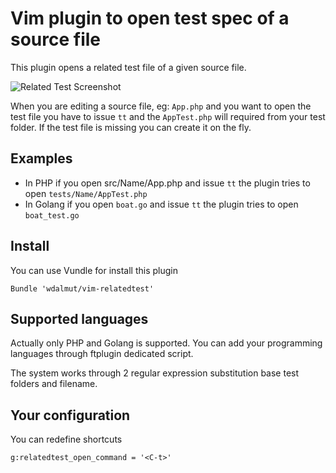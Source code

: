# Vim plugin to open test spec of a source file

This plugin opens a related test file of a given source file.

![Related Test Screenshot](http://example.walterdalmut.com/relatedtest.gif)

When you are editing a source file, eg: `App.php` and you want to open the test file
you have to issue `tt` and the `AppTest.php` will required from your test folder.
If the test file is missing you can create it on the fly.

## Examples

- In PHP if you open src/Name/App.php and issue `tt` the plugin tries to open `tests/Name/AppTest.php`
- In Golang if you open `boat.go` and issue `tt` the plugin tries to open `boat_test.go`

## Install

You can use Vundle for install this plugin

```
Bundle 'wdalmut/vim-relatedtest'
```

## Supported languages

Actually only PHP and Golang is supported. You can add your programming languages
through ftplugin dedicated script.

The system works through 2 regular expression substitution base test folders and filename.

## Your configuration

You can redefine shortcuts

```
g:relatedtest_open_command = '<C-t>'
```

